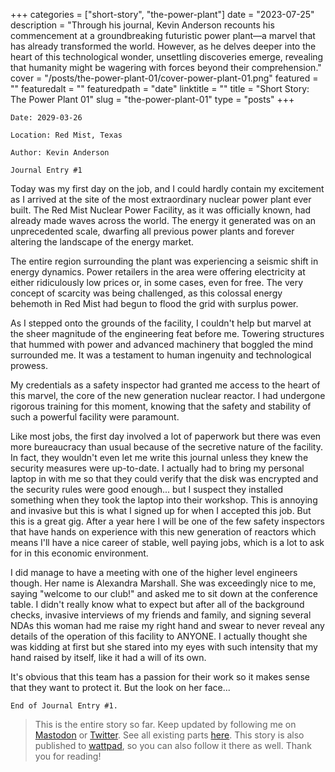 +++
categories = ["short-story", "the-power-plant"]
date = "2023-07-25"
description = "Through his journal, Kevin Anderson recounts his commencement at a groundbreaking futuristic power plant—a marvel that has already transformed the world. However, as he delves deeper into the heart of this technological wonder, unsettling discoveries emerge, revealing that humanity might be wagering with forces beyond their comprehension."
cover = "/posts/the-power-plant-01/cover-power-plant-01.png"
featured = ""
featuredalt = ""
featuredpath = "date"
linktitle = ""
title = "Short Story: The Power Plant 01"
slug = "the-power-plant-01"
type = "posts"
+++

```
Date: 2029-03-26

Location: Red Mist, Texas

Author: Kevin Anderson

Journal Entry #1
```

Today was my first day on the job, and I could hardly contain my excitement as I arrived at the site of the most extraordinary nuclear power plant ever built. The Red Mist Nuclear Power Facility, as it was officially known, had already made waves across the world. The energy it generated was on an unprecedented scale, dwarfing all previous power plants and forever altering the landscape of the energy market.

The entire region surrounding the plant was experiencing a seismic shift in energy dynamics. Power retailers in the area were offering electricity at either ridiculously low prices or, in some cases, even for free. The very concept of scarcity was being challenged, as this colossal energy behemoth in Red Mist had begun to flood the grid with surplus power.

As I stepped onto the grounds of the facility, I couldn't help but marvel at the sheer magnitude of the engineering feat before me. Towering structures that hummed with power and advanced machinery that boggled the mind surrounded me. It was a testament to human ingenuity and technological prowess.

My credentials as a safety inspector had granted me access to the heart of this marvel, the core of the new generation nuclear reactor. I had undergone rigorous training for this moment, knowing that the safety and stability of such a powerful facility were paramount.

Like most jobs, the first day involved a lot of paperwork but there was even more bureaucracy than usual because of the secretive nature of the facility. In fact, they wouldn't even let me write this journal unless they knew the security measures were up-to-date. I actually had to bring my personal laptop in with me so that they could verify that the disk was encrypted and the security rules were good enough... but I suspect they installed something when they took the laptop into their workshop. This is annoying and invasive but this is what I signed up for when I accepted this job. But this is a great gig. After a year here I will be one of the few safety inspectors that have hands on experience with this new generation of reactors which means I'll have a nice career of stable, well paying jobs, which is a lot to ask for in this economic environment.

I did manage to have a meeting with one of the higher level engineers though. Her name is Alexandra Marshall. She was exceedingly nice to me, saying "welcome to our club!" and asked me to sit down at the conference table. I didn't really know what to expect but after all of the background checks, invasive interviews of my friends and family, and signing several NDAs this woman had me raise my right hand and swear to never reveal any details of the operation of this facility to ANYONE. I actually thought she was kidding at first but she stared into my eyes with such intensity that my hand raised by itself, like it had a will of its own.

It's obvious that this team has a passion for their work so it makes sense that they want to protect it. But the look on her face...

```
End of Journal Entry #1.
```

<!-- > You reached the end of this part. [Continue to part 2.](/posts/the-power-plant-02) -->

> This is the entire story so far. Keep updated by following me on [Mastodon](https://infosec.exchange/@sudorandom) or [Twitter](https://twitter.com/sudorandom/). See all existing parts [here](/categories/the-power-plant/). This story is also published to [wattpad](https://www.wattpad.com/myworks/347737911-the-power-plant), so you can also follow it there as well. Thank you for reading!
